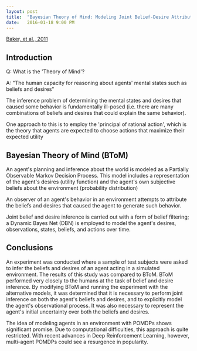 ```yaml
---
layout: post
title:  "Bayesian Theory of Mind: Modeling Joint Belief-Desire Attribution [Notes]"
date:   2016-01-18 9:00 PM 
---
```

[Baker, et al., 2011](http://mindmodeling.org/cogsci2011/papers/0583/paper0583.pdf)

## Introduction ##

Q: What is the 'Theory of Mind'? 

A: "The human capacity for reasoning about agents' mental states such as beliefs and desires" 

The inference problem of determining the mental states and desires that caused some behavior is fundamentally ill-posed (i.e. there are many combinations of beliefs and desires that could explain the same behavior).

One approach to this is to employ the 'principal of rational action', which is the theory that agents are expected to choose actions that maximize their expected utility 

## Bayesian Theory of Mind (BToM) ##
An agent's planning and inference about the world is modeled as a Partially Observable Markov Decision Process. This model includes a representation of the agent's desires (utility function) and the agent's own subjective beliefs about the environment (probability distribution)

An observer of an agent's behavior in an environment attempts to attribute the beliefs and desires that caused the agent to generate such behavior. 

Joint belief and desire inference is carried out with a form of belief filtering; a Dynamic Bayes Net (DBN) is employed to model the agent's desires, observations, states, beliefs, and actions over time. 

## Conclusions ##
An experiment was conducted where a sample of test subjects were asked to infer the beliefs and desires of an agent acting in a simulated environment. The results of this study was compared to BToM. BToM performed very closely to the humans at the task of belief and desire inference. By modifying BToM and running the experiment with the alternative models, it was determined that it is necessary to perform joint inference on both the agent's beliefs and desires, and to explicitly model the agent's observational process. It was also necessary to represent the agent's initial uncertainty over both the beliefs and desires.

The idea of modeling agents in an environment with POMDPs shows significant promise. Due to computational difficulties, this approach is quite restricted. With recent advances in Deep Reinforcement Learning, however, multi-agent POMDPs could see a resurgence in popularity.